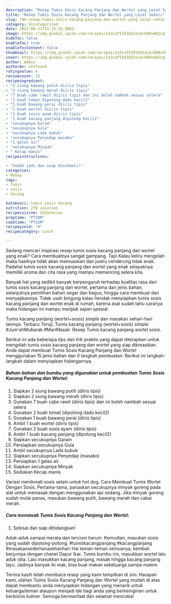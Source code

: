 ```yaml
---
description: "Resep Tumis Sosis Kacang Panjang dan Wortel yang Lezat Sekali"
title: "Resep Tumis Sosis Kacang Panjang dan Wortel yang Lezat Sekali"
slug: 794-resep-tumis-sosis-kacang-panjang-dan-wortel-yang-lezat-sekali
category: Uncategorized
date: 2022-08-21T15:15:29.968Z
image: https://img-global.cpcdn.com/recipes/1a3caf5291655ac6/680x482cq70/tumis-sosis-kacang-panjang-dan-wortel-foto-resep-utama.jpg
hideToc: false
enableToc: true
enableTocContent: false
thumbnail: https://img-global.cpcdn.com/recipes/1a3caf5291655ac6/680x482cq70/tumis-sosis-kacang-panjang-dan-wortel-foto-resep-utama.jpg
cover: https://img-global.cpcdn.com/recipes/1a3caf5291655ac6/680x482cq70/tumis-sosis-kacang-panjang-dan-wortel-foto-resep-utama.jpg
author: Admin
authorAv: notfound
ratingvalue: 4
reviewcount: 15
recipeingredient:
- "2 siung bawang putih diiris tipis"
- "2 siung bawang merah diiris tipis"
- "7 buah cabe rawit diiris tipis dan ini boleh nambah sesuai selera"
- "2 buah tomat dipotong dadu kecil2"
- "1 buah bawang perai diiris tipis"
- "1 buah wortel diiris tipis"
- "2 buah sosis ayam diiris tipis"
- "1 buah kacang panjang dipotong kecil2"
- "secukupnya Garam"
- "secukupnya Gula"
- "secukupnya Lada bubuk"
- "secukupnya Penyedap masako"
- "1 gelas air"
- "secukupnya Minyak"
- " Kecap manis"
recipeinstructions:

- "Sudah jadi dan siap dinikmati!"
categories:
- Resep
tags:
- tumis
- sosis
- kacang

katakunci: tumis sosis kacang 
nutrition: 270 calories
recipecuisine: Indonesian
preptime: "PT19M"
cooktime: "PT32M"
recipeyield: "4"
recipecategory: Lunch

---
```



Sedang mencari inspirasi resep tumis sosis kacang panjang dan wortel yang enak? Cara membuatnya sangat gampang. Tapi Kalau keliru mengolah maka hasilnya tidak akan memuaskan dan justru cenderung tidak enak. Padahal tumis sosis kacang panjang dan wortel yang enak selayaknya memiliki aroma dan cita rasa yang mampu memancing selera kita.


Banyak hal yang sedikit banyak berpengaruh terhadap kualitas rasa dari tumis sosis kacang panjang dan wortel, pertama dari jenis bahan, selanjutnya pemilihan bahan segar dan bagus, hingga cara membuat dan menyajikannya. Tidak usah bingung kalau hendak menyiapkan tumis sosis kacang panjang dan wortel enak di rumah, karena asal sudah tahu caranya maka hidangan ini mampu menjadi sajian spesial.

Tumis kacang panjang (wortel+sosis) simple dan masakan sehari-hari lainnya. Terbaru Teruji; Tumis kacang panjang (wortel+sosis) simple. #Jum&#39;ahMubarak #MariMasak. Resep Tumis kacang panjang wortel sosis.


Berikut ini ada beberapa tips dan trik praktis yang dapat diterapkan untuk mengolah tumis sosis kacang panjang dan wortel yang siap dikreasikan. Anda dapat membuat Tumis Sosis Kacang Panjang dan Wortel menggunakan 15 jenis bahan dan 0 langkah pembuatan. Berikut ini langkah-langkah dalam menyiapkan hidangannya.

<!--inarticleads1-->

##### Bahan-bahan dan bumbu yang digunakan untuk pembuatan Tumis Sosis Kacang Panjang dan Wortel:

1. Siapkan 2 siung bawang putih (diiris tipis)
1. Siapkan 2 siung bawang merah (diiris tipis)
1. Gunakan 7 buah cabe rawit (diiris tipis) dan ini boleh nambah sesuai selera
1. Gunakan 2 buah tomat (dipotong dadu kecil2)
1. Gunakan 1 buah bawang perai (diiris tipis)
1. Ambil 1 buah wortel (diiris tipis)
1. Gunakan 2 buah sosis ayam (diiris tipis)
1. Ambil 1 buah kacang panjang (dipotong kecil2)
1. Siapkan secukupnya Garam
1. Persiapkan secukupnya Gula
1. Ambil secukupnya Lada bubuk
1. Siapkan secukupnya Penyedap (masako)
1. Persiapkan 1 gelas air
1. Siapkan secukupnya Minyak
1. Sediakan  Kecap manis


Variasi menikmati sosis selain untuk hot dog. Cara Membuat Tumis Wortel Dengan Sosis. Pertama-tama, panaskan secukupnya minyak goreng pada alat untuk memasak dengan menggunakan api sedang. Jika minyak goreng sudah mulai panas, masukan bawang putih, bawang merah dan cabai merah. 

<!--inarticleads2-->

##### Cara memasak Tumis Sosis Kacang Panjang dan Wortel:


1. Selesai dan siap dihidangkan!

Aduk-aduk sampai merata dan tercium harum. Kemudian, masukan sosis yang sudah dipotong-potong. #tumiskacangpanjang #kacangpanjang #masakansederhanaseharihari Hai teman-teman semuanya, kembali berjumpa dengan chanel Dapur Ikar. Tumis bumbu iris, masukkan wortel lalu aduk rata. Lalu masukkan kacang panjang, masak hingga kacang panjang layu. Jadinya banyak iki mak, bisa buat makan sekeluarga sampe malem. 

Terima kasih telah membaca resep yang kami tampilkan di sini. Harapan kami, olahan Tumis Sosis Kacang Panjang dan Wortel yang mudah di atas dapat membantu anda menyiapkan hidangan yang menarik untuk keluarga/teman ataupun menjadi ide bagi anda yang berkeinginan untuk berbisnis kuliner. Semoga bermanfaat dan selamat mencoba!
